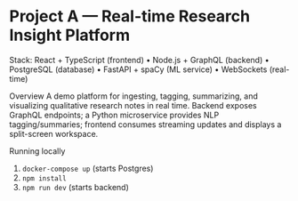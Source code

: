 # Project A — Real-time Research Insight Platform

Stack: React + TypeScript (frontend) • Node.js + GraphQL (backend) • PostgreSQL (database) • FastAPI + spaCy (ML service) • WebSockets (real-time)

Overview
A demo platform for ingesting, tagging, summarizing, and visualizing qualitative research notes in real time. Backend exposes GraphQL endpoints; a Python microservice provides NLP tagging/summaries; frontend consumes streaming updates and displays a split-screen workspace.

Running locally
1. `docker-compose up` (starts Postgres)
2. `npm install`
3. `npm run dev` (starts backend)
